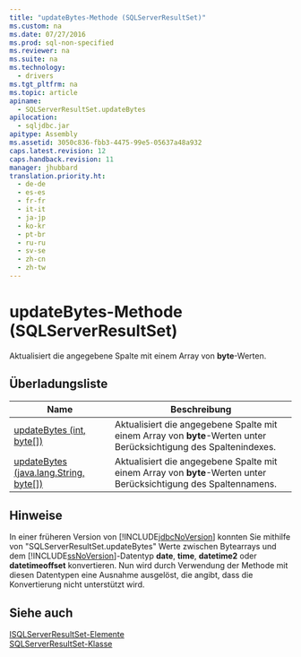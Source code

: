 ```yaml
---
title: "updateBytes-Methode (SQLServerResultSet)"
ms.custom: na
ms.date: 07/27/2016
ms.prod: sql-non-specified
ms.reviewer: na
ms.suite: na
ms.technology: 
  - drivers
ms.tgt_pltfrm: na
ms.topic: article
apiname: 
  - SQLServerResultSet.updateBytes
apilocation: 
  - sqljdbc.jar
apitype: Assembly
ms.assetid: 3050c836-fbb3-4475-99e5-05637a48a932
caps.latest.revision: 12
caps.handback.revision: 11
manager: jhubbard
translation.priority.ht: 
  - de-de
  - es-es
  - fr-fr
  - it-it
  - ja-jp
  - ko-kr
  - pt-br
  - ru-ru
  - sv-se
  - zh-cn
  - zh-tw
---
```

# updateBytes-Methode (SQLServerResultSet)
  Aktualisiert die angegebene Spalte mit einem Array von **byte**\-Werten.  
  
## Überladungsliste  
  
|Name|Beschreibung|  
|----------|------------------|  
|[updateBytes \(int, byte&#91;&#93;\)](../content/updateBytes-Method--int--byte-.md)|Aktualisiert die angegebene Spalte mit einem Array von **byte**\-Werten unter Berücksichtigung des Spaltenindexes.|  
|[updateBytes \(java.lang.String, byte&#91;&#93;\)](../content/updateBytes-Method--java.lang.String--byte-.md)|Aktualisiert die angegebene Spalte mit einem Array von **byte**\-Werten unter Berücksichtigung des Spaltennamens.|  
  
## Hinweise  
 In einer früheren Version von [!INCLUDE[jdbcNoVersion](../content/includes/jdbcNoVersion_md.md)] konnten Sie mithilfe von "SQLServerResultSet.updateBytes" Werte zwischen Bytearrays und dem [!INCLUDE[ssNoVersion](../content/includes/ssNoVersion_md.md)]\-Datentyp **date**, **time**, **datetime2** oder **datetimeoffset** konvertieren. Nun wird durch Verwendung der Methode mit diesen Datentypen eine Ausnahme ausgelöst, die angibt, dass die Konvertierung nicht unterstützt wird.  
  
## Siehe auch  
 [ISQLServerResultSet-Elemente](../content/SQLServerResultSet-Members.md)   
 [SQLServerResultSet-Klasse](../content/SQLServerResultSet-Class.md)  
  
  